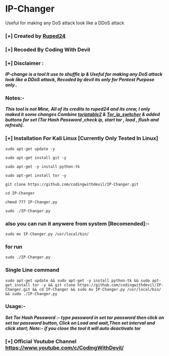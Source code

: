 # IP-Changer
Useful for making any DoS attack look like a DDoS attack

### [+] Created by  [Ruped24](https://github.com/ruped24/) 

### [+] Recoded By Coding With Devil

### [+] Disclaimer :
***IP-change is a tool It use to shuffle ip & Useful for making any DoS attack look like a DDoS attack, Recoded by devil its only for Pentest Purpose only..***

### Notes:- 
***This tool is not Mine, All of its credits to ruped24 and its crew, I only maked it some changes 
    Combine [toriptable2](https://github.com/ruped24/toriptables2.git) & [Tor_ip_switcher](https://github.com/ruped24/tor_ip_switcher.git) & added buttons for set (Tor Hash Password ,check ip, 
    start tor , load , flush and refresh).***


### [+] Installation For Kali Linux [Currently Only Tested In Linux]

```sudo apt-get update -y```

```sudo apt-get install git -y```

```sudo apt-get -y install python-tk```

```sudo apt-get install tor -y```

```git clone https://github.com/codingwithdevil/IP-Changer.git```

```cd IP-Changer```

```chmod 777 IP-Changer.py```

```sudo ./IP-Changer.py```

### also you can run it anywere from system [Recomended]:-

```sudo mv IP-Changer.py /usr/local/bin/ ```

### for run 

```sudo ./IP-Changer.py```

### Single Line command

```sudo apt-get update && sudo apt-get -y install python-tk && sudo apt-get install tor -y && git clone https://github.com/codingwithdevil/IP-Changer.git && cd IP-Changer && sudo mv IP-Changer.py /usr/local/bin/ && sudo ./IP-Changer.py```


### Usage:-
***Set Tor Hash Password :- type password in set tor password then click on set tor password button, Click on Load and wait,Then set interval and click start; Note:- if you close the tool it will auto deactivate tor*** 

### [+] Official Youtube Channel https://www.youtube.com/c/CodingWithDevil/
